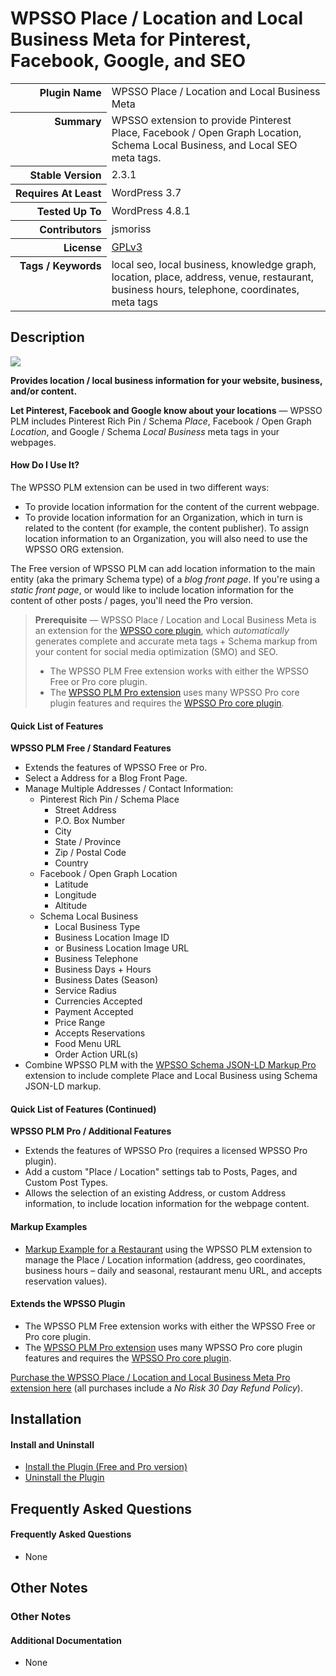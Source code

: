 <h1>WPSSO Place / Location and Local Business Meta for Pinterest, Facebook, Google, and SEO</h1>

<table>
<tr><th align="right" valign="top" nowrap>Plugin Name</th><td>WPSSO Place / Location and Local Business Meta</td></tr>
<tr><th align="right" valign="top" nowrap>Summary</th><td>WPSSO extension to provide Pinterest Place, Facebook / Open Graph Location, Schema Local Business, and Local SEO meta tags.</td></tr>
<tr><th align="right" valign="top" nowrap>Stable Version</th><td>2.3.1</td></tr>
<tr><th align="right" valign="top" nowrap>Requires At Least</th><td>WordPress 3.7</td></tr>
<tr><th align="right" valign="top" nowrap>Tested Up To</th><td>WordPress 4.8.1</td></tr>
<tr><th align="right" valign="top" nowrap>Contributors</th><td>jsmoriss</td></tr>
<tr><th align="right" valign="top" nowrap>License</th><td><a href="https://www.gnu.org/licenses/gpl.txt">GPLv3</a></td></tr>
<tr><th align="right" valign="top" nowrap>Tags / Keywords</th><td>local seo, local business, knowledge graph, location, place, address, venue, restaurant, business hours, telephone, coordinates, meta tags</td></tr>
</table>

<h2>Description</h2>

<p><img class="readme-icon" src="https://surniaulula.github.io/wpsso-plm/assets/icon-256x256.png"></p>

<p><strong>Provides location / local business information for your website, business, and/or content.</strong></p>

<p><strong>Let Pinterest, Facebook and Google know about your locations</strong> &mdash; WPSSO PLM includes Pinterest Rich Pin / Schema <em>Place</em>, Facebook / Open Graph <em>Location</em>, and Google / Schema <em>Local Business</em> meta tags in your webpages.</p>

<h4>How Do I Use It?</h4>

<p>The WPSSO PLM extension can be used in two different ways:</p>

<ul>
<li>To provide location information for the content of the current webpage.</li>
<li>To provide location information for an Organization, which in turn is related to the content (for example, the content publisher). To assign location information to an Organization, you will also need to use the WPSSO ORG extension.</li>
</ul>

<p>The Free version of WPSSO PLM can add location information to the main entity (aka the primary Schema type) of a <em>blog front page</em>. If you're using a <em>static front page</em>, or would like to include location information for the content of other posts / pages, you'll need the Pro version.</p>

<blockquote>
<p><strong>Prerequisite</strong> &mdash; WPSSO Place / Location and Local Business Meta is an extension for the <a href="https://wordpress.org/plugins/wpsso/">WPSSO core plugin</a>, which <em>automatically</em> generates complete and accurate meta tags + Schema markup from your content for social media optimization (SMO) and SEO.</p>

<ul>
<li>The WPSSO PLM Free extension works with either the WPSSO Free or Pro core plugin.</li>
<li>The <a href="https://wpsso.com/extend/plugins/wpsso-plm/?utm_source=wpssoplm-readme-prereq">WPSSO PLM Pro extension</a> uses many WPSSO Pro core plugin features and requires the <a href="https://wpsso.com/extend/plugins/wpsso/?utm_source=wpssoplm-readme-prereq">WPSSO Pro core plugin</a>.</li>
<ul>
</blockquote>

<h4>Quick List of Features</h4>

<p><strong>WPSSO PLM Free / Standard Features</strong></p>

<ul>
<li>Extends the features of WPSSO Free or Pro.</li>
<li>Select a Address for a Blog Front Page.</li>
<li>Manage Multiple Addresses / Contact Information:

<ul>
<li>Pinterest Rich Pin / Schema Place

<ul>
<li>Street Address</li>
<li>P.O. Box Number</li>
<li>City</li>
<li>State / Province</li>
<li>Zip / Postal Code</li>
<li>Country</li>
</ul></li>
<li>Facebook / Open Graph Location

<ul>
<li>Latitude</li>
<li>Longitude</li>
<li>Altitude</li>
</ul></li>
<li>Schema Local Business

<ul>
<li>Local Business Type</li>
<li>Business Location Image ID</li>
<li>or Business Location Image URL</li>
<li>Business Telephone</li>
<li>Business Days + Hours</li>
<li>Business Dates (Season)</li>
<li>Service Radius</li>
<li>Currencies Accepted</li>
<li>Payment Accepted</li>
<li>Price Range</li>
<li>Accepts Reservations</li>
<li>Food Menu URL</li>
<li>Order Action URL(s)</li>
</ul></li>
</ul></li>
<li>Combine WPSSO PLM with the <a href="https://wpsso.com/extend/plugins/wpsso-json/">WPSSO Schema JSON-LD Markup Pro</a> extension to include complete Place and Local Business using Schema JSON-LD markup.</li>
</ul>

<h4>Quick List of Features (Continued)</h4>

<p><strong>WPSSO PLM Pro / Additional Features</strong></p>

<ul>
<li>Extends the features of WPSSO Pro (requires a licensed WPSSO Pro plugin).</li>
<li>Add a custom "Place / Location" settings tab to Posts, Pages, and Custom Post Types.</li>
<li>Allows the selection of an existing Address, or custom Address information, to include location information for the webpage content.</li>
</ul>

<h4>Markup Examples</h4>

<ul>
<li><a href="http://wpsso.com/docs/plugins/wpsso-schema-json-ld/notes/markup-examples/markup-example-for-a-restaurant/">Markup Example for a Restaurant</a> using the WPSSO PLM extension to manage the Place / Location information (address, geo coordinates, business hours – daily and seasonal, restaurant menu URL, and accepts reservation values).</li>
</ul>

<h4>Extends the WPSSO Plugin</h4>

<ul>
<li>The WPSSO PLM Free extension works with either the WPSSO Free or Pro core plugin.</li>
<li>The <a href="https://wpsso.com/extend/plugins/wpsso-plm/?utm_source=wpssoplm-readme-extends">WPSSO PLM Pro extension</a> uses many WPSSO Pro core plugin features and requires the <a href="https://wpsso.com/extend/plugins/wpsso/?utm_source=wpssoplm-readme-extends">WPSSO Pro core plugin</a>.</li>
</ul>

<p><a href="https://wpsso.com/extend/plugins/wpsso-plm/?utm_source=wpssoplm-readme-purchase">Purchase the WPSSO Place / Location and Local Business Meta Pro extension here</a> (all purchases include a <em>No Risk 30 Day Refund Policy</em>).</p>


<h2>Installation</h2>

<h4>Install and Uninstall</h4>

<ul>
<li><a href="https://wpsso.com/docs/plugins/wpsso-plm/installation/install-the-plugin/">Install the Plugin (Free and Pro version)</a></li>
<li><a href="https://wpsso.com/docs/plugins/wpsso-plm/installation/uninstall-the-plugin/">Uninstall the Plugin</a></li>
</ul>


<h2>Frequently Asked Questions</h2>

<h4>Frequently Asked Questions</h4>

<ul>
<li>None</li>
</ul>


<h2>Other Notes</h2>

<h3>Other Notes</h3>
<h4>Additional Documentation</h4>

<ul>
<li>None</li>
</ul>

